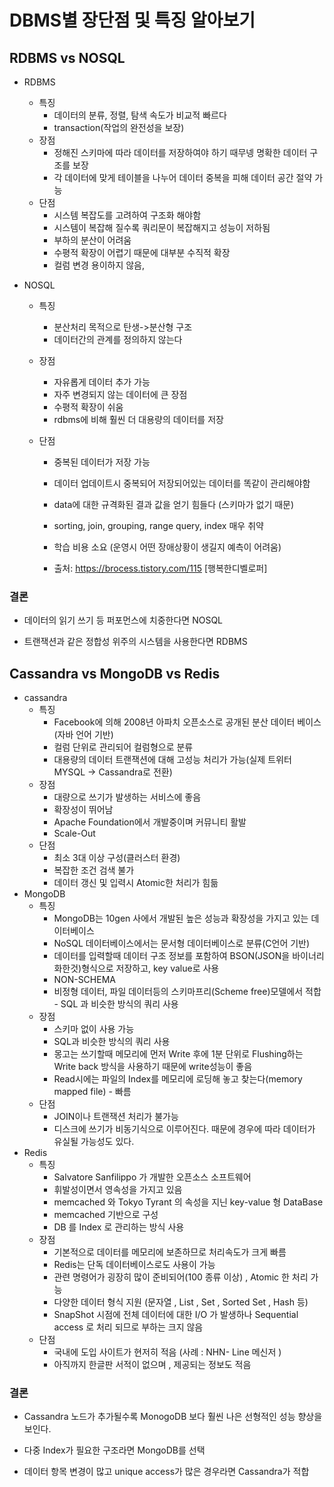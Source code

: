 # DBMS별 장단점 및 특징 알아보기

## RDBMS vs NOSQL

- RDBMS

  - 특징
    - 데이터의 분류, 정렬, 탐색 속도가 비교적 빠르다
    - transaction(작업의 완전성을 보장)
  - 장점
    -  정해진 스키마에 따라 데이터를 저장하여야 하기 때무넹 명확한 데이터 구조를 보장
    - 각 데이터에 맞게 테이블을 나누어 데이터 중복을 피해 데이터 공간 절약 가능
  - 단점
    - 시스템 복잡도를 고려하여 구조화 해야함
    - 시스템이 복잡해 질수록 쿼리문이 복잡해지고 성능이 저하됨 
    - 부하의 분산이 어려움
    - 수평적 확장이 어렵기 때문에 대부분 수직적 확장
    - 컬럼 변경 용이하지 않음, 

- NOSQL

  - 특징

    - 분산처리 목적으로 탄생->분산형 구조
    - 데이터간의 관계를 정의하지 않는다

  - 장점

    - 자유롭게 데이터 추가 가능
    - 자주 변경되지 않는 데이터에 큰 장점
    - 수평적 확장이 쉬움
    - rdbms에 비해 훨씬 더 대용량의 데이터를 저장

  - 단점

    - 중복된 데이터가 저장 가능

    - 데이터 업데이트시 중복되어 저장되어있는 데이터를 똑같이 관리해야함

    - data에 대한 규격화된 결과 값을 얻기 힘들다 (스키마가 없기 때문)

    - sorting, join, grouping, range query, index 매우 취약

    - 학습 비용 소요 (운영시 어떤 장애상황이 생길지 예측이 어려움)

      

    - 출처: https://brocess.tistory.com/115 [행복한디벨로퍼]

### 결론

- 데이터의 읽기 쓰기 등 퍼포먼스에 치중한다면 NOSQL

- 트랜잭션과 같은 정합성 위주의 시스템을 사용한다면 RDBMS

  



## Cassandra vs MongoDB vs Redis

- cassandra
  - 특징
    - Facebook에 의해 2008년 아파치 오픈소스로 공개된 분산 데이터 베이스 (자바 언어 기반) 
    - 컬럼 단위로 관리되어 컬럼형으로 분류
    - 대용량의 데이터 트랜잭션에 대해 고성능 처리가 가능(실제 트위터 MYSQL -> Cassandra로 전환)
  - 장점
    - 대량으로 쓰기가 발생하는 서비스에 좋음
    - 확장성이 뛰어남
    - Apache Foundation에서 개발중이며 커뮤니티 활발
    - Scale-Out
  - 단점
    - 최소 3대 이상 구성(클러스터 환경)
    - 복잡한 조건 검색 불가
    - 데이터 갱신 및 입력시 Atomic한 처리가 힘듦
- MongoDB
  - 특징
    - MongoDB는 10gen 사에서 개발된 높은 성능과 확장성을 가지고 있는 데이터베이스
    - NoSQL 데이터베이스에서는 문서형 데이터베이스로 분류(C언어 기반)
    - 데이터를 입력할때 데이터 구조 정보를 포함하여 BSON(JSON을 바이너리화한것)형식으로 저장하고, key value로 사용
    - NON-SCHEMA
    - 비정형 데이터, 파일 데이터등의 스키마프리(Scheme free)모델에서 적합 - SQL 과 비슷한 방식의 쿼리 사용
  - 장점
    - 스키마 없이 사용 가능
    - SQL과 비슷한 방식의 쿼리 사용
    - 몽고는 쓰기할때 메모리에 먼저 Write 후에 1분 단위로 Flushing하는 Write back 방식을   사용하기 때문에 write성능이 좋음
    - Read시에는 파일의 Index를 메모리에 로딩해  놓고 찾는다(memory mapped file) - 빠름
  - 단점
    - JOIN이나 트랜잭션 처리가 불가능 
    - 디스크에 쓰기가 비동기식으로 이루어진다. 때문에 경우에 따라 데이터가 유실될 가능성도 있다.
- Redis
  - 특징
    - Salvatore Sanfilippo 가 개발한 오픈소스 소프트웨어
    - 휘발성이면서 영속성을 가지고 있음
    - memcached 와 Tokyo Tyrant 의 속성을 지닌 key-value 형 DataBase
    - memcached 기반으로 구성
    - DB 를 Index 로 관리하는 방식 사용
  - 장점
    - 기본적으로 데이터를 메모리에 보존하므로 처리속도가 크게 빠름
    - Redis는 단독 데이터베이스로도 사용이 가능
    - 관련 명령어가 굉장히 많이 준비되어(100 종류 이상) , Atomic 한 처리 가능
    - 다양한 데이터 형식 지원 (문자열 , List , Set , Sorted Set , Hash 등)
    - SnapShot 시점에 전체 데이터에 대한 I/O 가 발생하나 Sequential access 로 처리 되므로 부하는 크지 않음
  - 단점
    - 국내에 도입 사이트가 현저히 적음 (사례 : NHN- Line 메신저 )
    - 아직까지 한글판 서적이 없으며 , 제공되는 정보도 적음



### 결론

- Cassandra 노드가 추가될수록 MonogoDB  보다 훨씬 나은 선형적인 성능 향상을 보인다.

- 다중 Index가 필요한 구조라면 MongoDB를 선택

- 데이터 항목 변경이 많고 unique access가 많은 경우라면 Cassandra가 적합

  